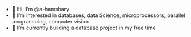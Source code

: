 - 👋 Hi, I’m @a-hamshary
- 👀 I’m interested in databases, data Science, microprocessors, parallel programming, computer vision
- 🌱 I’m currently building a database project in my free time

<!--- - 💞️ I’m looking to collaborate on ...
- 📫 How to reach me ...
--->

<!---
a-hamshary/a-hamshary is a ✨ special ✨ repository because its `README.md` (this file) appears on your GitHub profile.
You can click the Preview link to take a look at your changes.
--->
